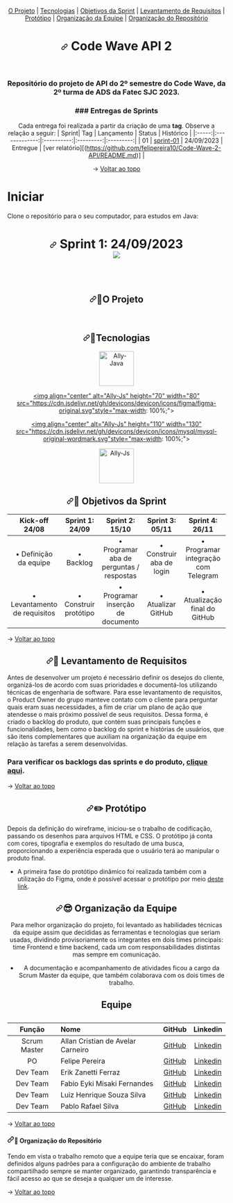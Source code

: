 <!DOCTYPE html>
<html lang="en" data-color-mode="auto" data-light-theme="light" data-dark-theme="dark" data-a11y-animated-images="system">
  <head>
<p align="center" dir="auto" name="topo">
    <a href="#o-projeto">O Projeto</a> | 
    <a href="#tecnologias">Tecnologias</a> | 
    <a href="#objetivos">Objetivos da Sprint</a> | 
    <a href="#levantamento">Levantamento de Requisitos</a> |  
    <a href="#prototipo">Protótipo</a> | 
    <a href="#org-equipe">Organização da Equipe</a> | 
    <a href="#org-repo">Organização do Repositório</a>
</p>

  <h1 align="center" dir="auto"><a id="user-content--sprint-1-08032021-a-28032021-" class="anchor" aria-hidden="true" href="#-sprint-1-08032021-a-28032021-"><svg class="octicon octicon-link" viewBox="0 0 16 16" version="1.1" width="16" height="16" aria-hidden="true"><path fill-rule="evenodd" d="M7.775 3.275a.75.75 0 001.06 1.06l1.25-1.25a2 2 0 112.83 2.83l-2.5 2.5a2 2 0 01-2.83 0 .75.75 0 00-1.06 1.06 3.5 3.5 0 004.95 0l2.5-2.5a3.5 3.5 0 00-4.95-4.95l-1.25 1.25zm-4.69 9.64a2 2 0 010-2.83l2.5-2.5a2 2 0 012.83 0 .75.75 0 001.06-1.06 3.5 3.5 0 00-4.95 0l-2.5 2.5a3.5 3.5 0 004.95 4.95l1.25-1.25a.75.75 0 00-1.06-1.06l-1.25 1.25a2 2 0 01-2.83 0z"></path></svg></a> Code Wave API 2 <br> <a href="" target="_blank" align="center"></a> </h1> <br>

<!--<div align="center"  dir="auto">
<img id="logo" src="docs/logo.png" alt="logo" width=400px>
</div>-->


<h3 align="center" dir="auto">Repositório do projeto de API do 2º semestre do Code Wave, da 2º turma de ADS da Fatec SJC 2023.</h3>

<div align="center" dir="auto">
<h3>### Entregas de Sprints</h3>

Cada entrega foi realizada a partir da criação de uma **tag**. Observe a relação a seguir:
| Sprint| Tag | Lançamento | Status | Histórico |
|:-----:|:-------------:|:----------:|:---------:|:---------:|
| 01 | [sprint-01](https://github.com/felipereira10/Code-Wave-2-API/) | 24/09/2023 | Entregue | [ver relatório][(https://github.com/felipereira10/Code-Wave-2-API/README.md)] |


→ [Voltar ao topo](#topo)
</div>

# Iniciar
Clone o repositório para o seu computador, para estudos em Java:


  <h1 align="center" dir="auto"><a id="user-content--sprint-1-08032021-a-28032021-" class="anchor" aria-hidden="true" href="#-sprint-1-08032021-a-28032021-"><svg class="octicon octicon-link" viewBox="0 0 16 16" version="1.1" width="16" height="16" aria-hidden="true"><path fill-rule="evenodd" d="M7.775 3.275a.75.75 0 001.06 1.06l1.25-1.25a2 2 0 112.83 2.83l-2.5 2.5a2 2 0 01-2.83 0 .75.75 0 00-1.06 1.06 3.5 3.5 0 004.95 0l2.5-2.5a3.5 3.5 0 00-4.95-4.95l-1.25 1.25zm-4.69 9.64a2 2 0 010-2.83l2.5-2.5a2 2 0 012.83 0 .75.75 0 001.06-1.06 3.5 3.5 0 00-4.95 0l-2.5 2.5a3.5 3.5 0 004.95 4.95l1.25-1.25a.75.75 0 00-1.06-1.06l-1.25 1.25a2 2 0 01-2.83 0z"></path></svg></a> Sprint 1: 24/09/2023 <br> <a href="" target="_blank" align="center"><img src="https://img.shields.io/badge/API%20Status-Entregue-brightgreen"></a> </h1> <br>

<br>

<span id="user-content-o-projeto">
<h2 align="center" dir="auto"><a id="user-content-dart-objetivos-da-sprint" class="anchor" aria-hidden="true" href="#dart-objetivos-da-sprint"><svg class="octicon octicon-link" viewBox="0 0 16 16" version="1.1" width="16" height="16" aria-hidden="true"><path fill-rule="evenodd" d="M7.775 3.275a.75.75 0 001.06 1.06l1.25-1.25a2 2 0 112.83 2.83l-2.5 2.5a2 2 0 01-2.83 0 .75.75 0 00-1.06 1.06 3.5 3.5 0 004.95 0l2.5-2.5a3.5 3.5 0 00-4.95-4.95l-1.25 1.25zm-4.69 9.64a2 2 0 010-2.83l2.5-2.5a2 2 0 012.83 0 .75.75 0 001.06-1.06 3.5 3.5 0 00-4.95 0l-2.5 2.5a3.5 3.5 0 004.95 4.95l1.25-1.25a.75.75 0 00-1.06-1.06l-1.25 1.25a2 2 0 01-2.83 0z"></path></svg></a><g-emoji class="g-emoji" alias="dart" fallback-src="https://github.githubassets.com/images/icons/emoji/unicode/1f3af.png">💎</g-emoji>O Projeto</h2>


<!--![Projeto](logo.png)-->

<br>

<span id="user-content-tecnologias">
<h2 align="center" dir="auto"><a id="user-content-dart-objetivos-da-sprint" class="anchor" aria-hidden="true" href="#dart-objetivos-da-sprint"><svg class="octicon octicon-link" viewBox="0 0 16 16" version="1.1" width="16" height="16" aria-hidden="true"><path fill-rule="evenodd" d="M7.775 3.275a.75.75 0 001.06 1.06l1.25-1.25a2 2 0 112.83 2.83l-2.5 2.5a2 2 0 01-2.83 0 .75.75 0 00-1.06 1.06 3.5 3.5 0 004.95 0l2.5-2.5a3.5 3.5 0 00-4.95-4.95l-1.25 1.25zm-4.69 9.64a2 2 0 010-2.83l2.5-2.5a2 2 0 012.83 0 .75.75 0 001.06-1.06 3.5 3.5 0 00-4.95 0l-2.5 2.5a3.5 3.5 0 004.95 4.95l1.25-1.25a.75.75 0 00-1.06-1.06l-1.25 1.25a2 2 0 01-2.83 0z"></path></svg></a><g-emoji class="g-emoji" alias="dart" fallback-src="https://github.githubassets.com/images/icons/emoji/unicode/1f3af.png">🚀</g-emoji>Tecnologias</h2>


<div align="center" dir="auto">
<a target="_blank" rel="noopener noreferrer nofollow" href="https://camo.githubusercontent.com/20ffa1c9a31e2c991c8b52b0cb7be938de51db4b7a9299658fef28efb0cc845a/68747470733a2f2f63646e2e6a7364656c6976722e6e65742f67682f64657669636f6e732f64657669636f6e2f69636f6e732f6a6176612f6a6176612d6f726967696e616c2e737667"><img align="center" alt="Ally-Java" height="80" width="80" src="https://camo.githubusercontent.com/20ffa1c9a31e2c991c8b52b0cb7be938de51db4b7a9299658fef28efb0cc845a/68747470733a2f2f63646e2e6a7364656c6976722e6e65742f67682f64657669636f6e732f64657669636f6e2f69636f6e732f6a6176612f6a6176612d6f726967696e616c2e737667" data-canonical-src="https://cdn.jsdelivr.net/gh/devicons/devicon/icons/java/java-original.svg" style="max-width: 100%;"></a>

<a target="_blank" rel="noopener noreferrer nofollow" href="https://cdn.jsdelivr.net/gh/devicons/devicon/icons/figma/figma-original.svg"><img align="center" alt="Ally-Js" height="70" width="80" src="https://cdn.jsdelivr.net/gh/devicons/devicon/icons/figma/figma-original.svg"style="max-width: 100%;"></a>

<a target="_blank" rel="noopener noreferrer nofollow" href="https://cdn.jsdelivr.net/gh/devicons/devicon/icons/mysql/mysql-original-wordmark.svg"><img align="center" alt="Ally-Js" height="110" width="130" src="https://cdn.jsdelivr.net/gh/devicons/devicon/icons/mysql/mysql-original-wordmark.svg"style="max-width: 100%;"></a>

<a target="_blank" rel="noopener noreferrer nofollow"><img align="center" alt="Ally-Js" height="80" width="80" src="https://user-images.githubusercontent.com/11943860/46922575-7017cf80-cfe1-11e8-845a-0cd198fb546c.png" alt="eclipse" style="max-width: 100%;"></a>
  

</div>




<span id="user-content-objetivos">
<h2 align="center" dir="auto"><a id="user-content-dart-objetivos-da-sprint" class="anchor" aria-hidden="true" href="#dart-objetivos-da-sprint"><svg class="octicon octicon-link" viewBox="0 0 16 16" version="1.1" width="16" height="16" aria-hidden="true"><path fill-rule="evenodd" d="M7.775 3.275a.75.75 0 001.06 1.06l1.25-1.25a2 2 0 112.83 2.83l-2.5 2.5a2 2 0 01-2.83 0 .75.75 0 00-1.06 1.06 3.5 3.5 0 004.95 0l2.5-2.5a3.5 3.5 0 00-4.95-4.95l-1.25 1.25zm-4.69 9.64a2 2 0 010-2.83l2.5-2.5a2 2 0 012.83 0 .75.75 0 001.06-1.06 3.5 3.5 0 00-4.95 0l-2.5 2.5a3.5 3.5 0 004.95 4.95l1.25-1.25a.75.75 0 00-1.06-1.06l-1.25 1.25a2 2 0 01-2.83 0z"></path></svg></a><g-emoji class="g-emoji" alias="dart" fallback-src="https://github.githubassets.com/images/icons/emoji/unicode/1f3af.png">🎯</g-emoji> Objetivos da Sprint</h2>


|    Kick-off 24/08    | Sprint 1: 24/09 | Sprint 2: 15/10 | Sprint 3: 05/11 | Sprint 4: 26/11 |
| :----------: | :----------: | :----------: | :----------: | :----------: |
| • Definição da equipe | • Backlog | • Programar aba de perguntas / respostas |• Construir aba de login| • Programar integração com Telegram  |
| • Levantamento de requisitos | • Construir protótipo  | • Programar inserção de documento | • Atualizar GitHub  | • Atualização final do GitHub  |



<p dir="auto">→ <a href="#topo">Voltar ao topo</a></p>
<span id="user-content-levantamento">
<h2 align="center" dir="auto"><a id="user-content-pencil-levantamento-de-requisitos" class="anchor" aria-hidden="true" href="#pencil-levantamento-de-requisitos"><svg class="octicon octicon-link" viewBox="0 0 16 16" version="1.1" width="16" height="16" aria-hidden="true"><path fill-rule="evenodd" d="M7.775 3.275a.75.75 0 001.06 1.06l1.25-1.25a2 2 0 112.83 2.83l-2.5 2.5a2 2 0 01-2.83 0 .75.75 0 00-1.06 1.06 3.5 3.5 0 004.95 0l2.5-2.5a3.5 3.5 0 00-4.95-4.95l-1.25 1.25zm-4.69 9.64a2 2 0 010-2.83l2.5-2.5a2 2 0 012.83 0 .75.75 0 001.06-1.06 3.5 3.5 0 00-4.95 0l-2.5 2.5a3.5 3.5 0 004.95 4.95l1.25-1.25a.75.75 0 00-1.06-1.06l-1.25 1.25a2 2 0 01-2.83 0z"></path></svg></a><g-emoji class="g-emoji" alias="memo" fallback-src="https://github.githubassets.com/images/icons/emoji/unicode/1f4dd.png">📝</g-emoji> Levantamento de Requisitos</h2>
<p dir="auto">Antes de desenvolver um projeto é necessário definir os desejos do cliente, organizá-los de acordo com suas prioridades e documentá-los utilizando técnicas de engenharia de software. Para esse levantamento de requisitos, o Product Owner do grupo manteve contato com o cliente para perguntar quais eram suas necessidades, a fim de criar um plano de ação que atendesse o mais próximo possível de seus requisitos. Dessa forma, é criado o backlog do produto, que contém suas principais funções e funcionalidades, bem como o backlog do sprint e histórias de usuários, que são itens complementares que auxiliam na organização da equipe em relação às tarefas a serem desenvolvidas.</p>

<h3><g-emoji class="g-emoji" alias="pushpin" fallback-src="https://github.githubassets.com/images/icons/emoji/unicode/1f4cc.png"></g-emoji> Para verificar os backlogs das sprints e do produto, <a href="https://docs.google.com/spreadsheets/d/1KE">clique aqui</a>.</h3>
</ul>

<p dir="auto">→ <a href="#topo">Voltar ao topo</a></p>
<span id="user-content-prototipo">
<h2 align="center" dir="auto"><a id="user-content-desktop_computer-protótipo" class="anchor" aria-hidden="true" href="#desktop_computer-protótipo"><svg class="octicon octicon-link" viewBox="0 0 16 16" version="1.1" width="16" height="16" aria-hidden="true"><path fill-rule="evenodd" d="M7.775 3.275a.75.75 0 001.06 1.06l1.25-1.25a2 2 0 112.83 2.83l-2.5 2.5a2 2 0 01-2.83 0 .75.75 0 00-1.06 1.06 3.5 3.5 0 004.95 0l2.5-2.5a3.5 3.5 0 00-4.95-4.95l-1.25 1.25zm-4.69 9.64a2 2 0 010-2.83l2.5-2.5a2 2 0 012.83 0 .75.75 0 001.06-1.06 3.5 3.5 0 00-4.95 0l-2.5 2.5a3.5 3.5 0 004.95 4.95l1.25-1.25a.75.75 0 00-1.06-1.06l-1.25 1.25a2 2 0 01-2.83 0z"></path></svg></a><g-emoji class="g-emoji" alias="desktop_computer" fallback-src="https://github.githubassets.com/images/icons/emoji/unicode/1f5a5.png">✏️</g-emoji> Protótipo</h2>
<p dir="auto">Depois da definição do wireframe, iniciou-se o trabalho de codificação, passando os desenhos para arquivos HTML e CSS. O protótipo já conta com cores, tipografia e exemplos do resultado de uma busca, proporcionando a experiência esperada que o usuário terá ao manipular o produto final.</p>
<ul dir="auto">
<li>A primeira fase do protótipo dinâmico foi realizada também com a utilização do Figma, onde é possível acessar o protótipo por meio <a href="https://www.figma.com/" rel="nofollow">deste link</a>.</li>
</ul>

<span id="user-content-org-equipe">
<h2 align="center" dir="auto"><a id="user-content-busts_in_silhouette-organização-da-equipe" class="anchor" aria-hidden="true" href="#busts_in_silhouette-organização-da-equipe"><svg class="octicon octicon-link" viewBox="0 0 16 16" version="1.1" width="16" height="16" aria-hidden="true"><path fill-rule="evenodd" d="M7.775 3.275a.75.75 0 001.06 1.06l1.25-1.25a2 2 0 112.83 2.83l-2.5 2.5a2 2 0 01-2.83 0 .75.75 0 00-1.06 1.06 3.5 3.5 0 004.95 0l2.5-2.5a3.5 3.5 0 00-4.95-4.95l-1.25 1.25zm-4.69 9.64a2 2 0 010-2.83l2.5-2.5a2 2 0 012.83 0 .75.75 0 001.06-1.06 3.5 3.5 0 00-4.95 0l-2.5 2.5a3.5 3.5 0 004.95 4.95l1.25-1.25a.75.75 0 00-1.06-1.06l-1.25 1.25a2 2 0 01-2.83 0z"></path></svg></a><g-emoji class="g-emoji" alias="busts_in_silhouette" fallback-src="https://github.githubassets.com/images/icons/emoji/unicode/1f465.png">😎</g-emoji> Organização da Equipe</h2>
<div align="center" dir="auto">
<p dir="auto">Para melhor organização do projeto, foi levantado as habilidades técnicas da equipe assim que decididas as ferramentas e tecnologias que seriam usadas, dividindo provisoriamente os integrantes em dois times principais: time Frontend e time backend, cada um com responsabilidades distintas mas sempre em comunicação.</p>
<ul dir="auto">
<li>A documentação e acompanhamento de atividades ficou a cargo da Scrum Master da equipe, que também colaborava com os dois times de trabalho.


</ul>
</li>
</ul>

<h2>Equipe<h2>
  
<!--![API Equipe](logo.png)-->

|    Função    | Nome                     |                     GitHub                     |                    Linkedin                    |
| :----------: | :----------------------- | :--------------------------------------------: | :--------------------------------------------: |
| Scrum Master | Allan Cristian de Avelar Carneiro|   [GitHub](https://github.com/AllanCristian27)    | [Linkedin](https://www.linkedin.com/in/allancristian95/)|
|      PO      | Felipe Pereira   |    [GitHub](https://github.com/felipereira10)       | [Linkedin](https://www.linkedin.com/in/felipe-pereira-638370172/)|
|   Dev Team   | Erik Zanetti Ferraz      |    [GitHub](https://github.com/ErikZFerraz)    | [Linkedin](https://www.linkedin.com/in/erik-zanetti-ferraz-09895a180/) |
|   Dev Team   | Fabio Eyki Misaki Fernandes  |    [GitHub](https://github.com/llWinter1z)     | [Linkedin](https://www.linkedin.com/in/fabio-eyki-misaki-fernandes-489865251/) |
|   Dev Team   | Luiz Henrique Souza Silva |    [GitHub](https://github.com/LuizHenrique435) | [Linkedin](https://www.linkedin.com/in/luiz-henrique-souza-silva-7b24a9279/)|
|   Dev Team   | Pablo Rafael Silva |    [GitHub](https://github.com/PabloEscobar9000) | [Linkedin](https://www.linkedin.com/in/pablo-rafael-silva-9ab4771ba/)|
</div>


<p dir="auto">→ <a href="#topo">Voltar ao topo</a></p>
<span id="user-content-org-repo">
<h4 dir="auto"><a id="user-content-file_folder-organização-do-repositório" class="anchor" aria-hidden="true" href="#file_folder-organização-do-repositório"><svg class="octicon octicon-link" viewBox="0 0 16 16" version="1.1" width="16" height="16" aria-hidden="true"><path fill-rule="evenodd" d="M7.775 3.275a.75.75 0 001.06 1.06l1.25-1.25a2 2 0 112.83 2.83l-2.5 2.5a2 2 0 01-2.83 0 .75.75 0 00-1.06 1.06 3.5 3.5 0 004.95 0l2.5-2.5a3.5 3.5 0 00-4.95-4.95l-1.25 1.25zm-4.69 9.64a2 2 0 010-2.83l2.5-2.5a2 2 0 012.83 0 .75.75 0 001.06-1.06 3.5 3.5 0 00-4.95 0l-2.5 2.5a3.5 3.5 0 004.95 4.95l1.25-1.25a.75.75 0 00-1.06-1.06l-1.25 1.25a2 2 0 01-2.83 0z"></path></svg></a><g-emoji class="g-emoji" alias="file_folder" fallback-src="https://github.githubassets.com/images/icons/emoji/unicode/1f4c1.png">📁</g-emoji> Organização do Repositório</h4>
<p dir="auto">Tendo em vista o trabalho remoto que a equipe teria que se encaixar, foram definidos alguns padrões para a configuração do ambiente de trabalho compartilhado sempre se manter organizado, garantindo transparência e fácil acesso ao que se deseja a qualquer um de interesse.</p>
<p dir="auto">→ <a href="#topo">Voltar ao topo</a></p>



</body>
</html>

